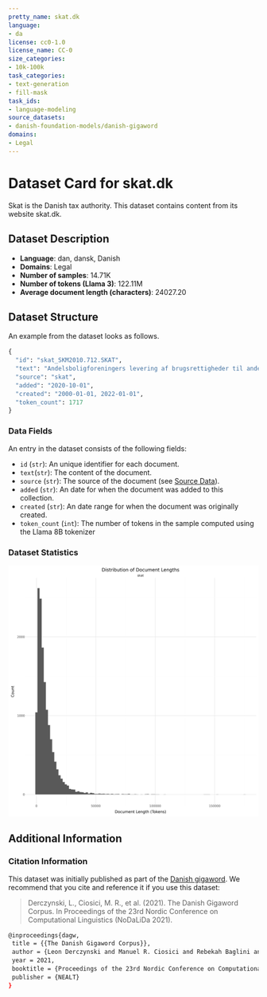 ```yaml
---
pretty_name: skat.dk
language:
- da
license: cc0-1.0
license_name: CC-0
size_categories:
- 10k-100k
task_categories:
- text-generation
- fill-mask
task_ids:
- language-modeling
source_datasets:
- danish-foundation-models/danish-gigaword
domains:
- Legal
---
```


# Dataset Card for skat.dk 

<!-- START-SHORT DESCRIPTION -->
Skat is the Danish tax authority. This dataset contains content from its website skat.dk.
<!-- END-SHORT DESCRIPTION -->


## Dataset Description


<!-- START-DESC-STATS -->
- **Language**: dan, dansk, Danish
- **Domains**: Legal
- **Number of samples**: 14.71K
- **Number of tokens (Llama 3)**: 122.11M
- **Average document length (characters)**: 24027.20
<!-- END-DESC-STATS -->



## Dataset Structure
An example from the dataset looks as follows.


<!-- START-SAMPLE -->
```py
{
  "id": "skat_SKM2010.712.SKAT",
  "text": "Andelsboligforeningers levering af brugsrettigheder til andelshaverne mod betaling af boligafgift si[...]",
  "source": "skat",
  "added": "2020-10-01",
  "created": "2000-01-01, 2022-01-01",
  "token_count": 1717
}
```

### Data Fields

An entry in the dataset consists of the following fields:

- `id` (`str`): An unique identifier for each document.
- `text`(`str`): The content of the document.
- `source` (`str`): The source of the document (see [Source Data](#source-data)).
- `added` (`str`): An date for when the document was added to this collection.
- `created` (`str`): An date range for when the document was originally created.
- `token_count` (`int`): The number of tokens in the sample computed using the Llama 8B tokenizer
<!-- END-SAMPLE -->

### Dataset Statistics

<!-- START-DATASET PLOTS -->
<p align="center">
<img src="./images/dist_document_length.png" width="600" style="margin-right: 10px;" />
</p>
<!-- END-DATASET PLOTS -->


## Additional Information


### Citation Information

This dataset was initially published as part of the [Danish gigaword](https://huggingface.co/danish-foundation-models). We recommend that you cite and reference it if you use this dataset:

> Derczynski, L., Ciosici, M. R., et al. (2021). The Danish Gigaword Corpus. In Proceedings of the 23rd Nordic Conference on Computational Linguistics (NoDaLiDa 2021).

```bash
@inproceedings{dagw,
 title = {{The Danish Gigaword Corpus}},
 author = {Leon Derczynski and Manuel R. Ciosici and Rebekah Baglini and Morten H. Christiansen and Jacob Aarup Dalsgaard and Riccardo Fusaroli and Peter Juel Henrichsen and Rasmus Hvingelby and Andreas Kirkedal and Alex Speed Kjeldsen and Claus Ladefoged and Finn Årup Nielsen and Jens Madsen and Malte Lau Petersen and Jonathan Hvithamar Rystrøm and Daniel Varab},
 year = 2021,
 booktitle = {Proceedings of the 23rd Nordic Conference on Computational Linguistics},
 publisher = {NEALT}
}
```

